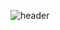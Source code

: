 ![header](https://capsule-render.vercel.app/api?type=waving&color=#e698f9&height=300&animation=fadeIn&section=header&text=dlacked&fontSize=90)
